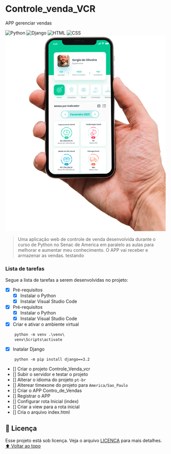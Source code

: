 # Controle_venda_VCR
 APP gerenciar vendas
<!---Esses são exemplos. Veja https://shields.io para outras pessoas ou para personalizar este conjunto de escudos. Você pode querer incluir dependências, status do projeto e informações de licença aqui--->
![Python](https://img.shields.io/badge/Python-14354C?style=for-the-badge&logo=python&logoColor=white)
![Django](https://img.shields.io/badge/Django-092E20?style=for-the-badge&logo=django&logoColor=white)
![HTML](https://img.shields.io/badge/HTML5-E34F26?style=for-the-badge&logo=html5&logoColor=white)
![CSS](https://img.shields.io/badge/CSS3-1572B6?style=for-the-badge&logo=css3&logoColor=white)
<img src="img.png" alt="exemplo imagem">
> Uma aplicação web de controle de venda desenvolvida durante o curso de Python no Senac de America em paralelo as aulas para melhorar e aumentar meu conhecimento. O APP vai receber e armazenar as vendas. testando

### Lista de tarefas
Segue a lista de tarefas a serem desenvolvidas no projeto:
- [X] Pré-requisitos
    - [X] Instalar o Python
    - [X] Instalar Visual Studio Code
- [X] Pré-requisitos
    - [X] Instalar o Python
    - [X] Instalar Visual Studio Code
- [X] Criar e ativar o ambiente virtual
```
    python -m venv .\venv\
    venv\Scripts\activate 
```
- [X] Inatalar Django
```
    python -m pip install django==3.2
```
- [] Criar o projeto Controle_Venda_vcr
- [] Subir o servidor e testar o projeto
- [] Alterar o idioma do projeto `pt-br`
- [] Alterear timexone do projeto para `America/Sao_Paulo`
- [] Criar o APP Contro_de_Vendas
- [] Registrar o APP
- [] Configurar rota Inicial (index)
- [] Criar a view para a rota inicial 
- [] Cria o  arquivo index.html
## 📝 Licença
Esse projeto está sob licença. Veja o arquivo [LICENÇA](LICENSE.md) para mais detalhes.
[⬆ Voltar ao topo](#nome-do-projeto)<br>